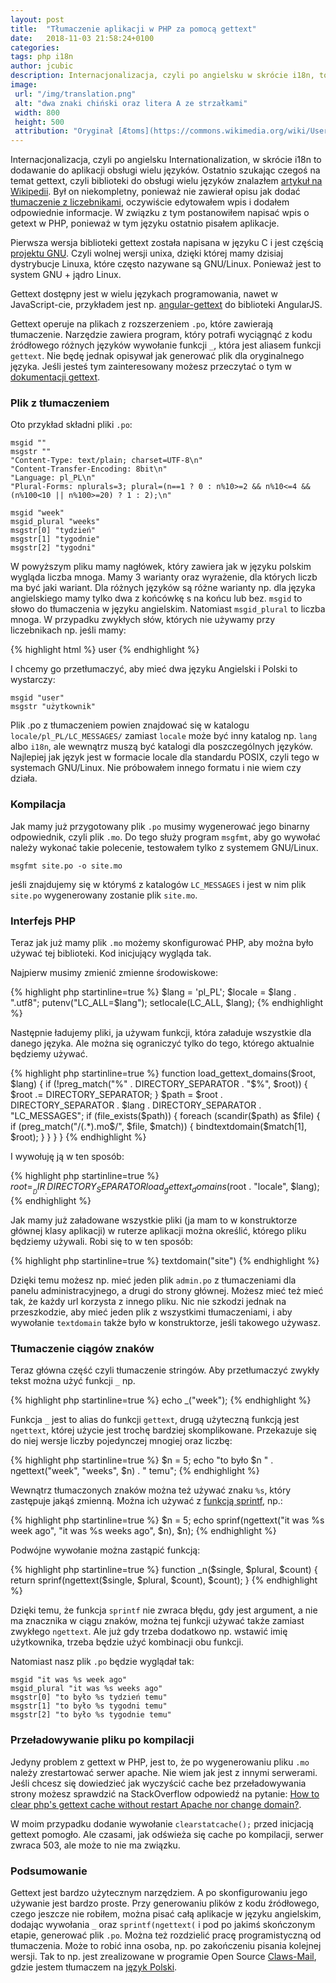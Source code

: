 ```yaml
---
layout: post
title:  "Tłumaczenie aplikacji w PHP za pomocą gettext"
date:   2018-11-03 21:58:24+0100
categories:
tags: php i18n
author: jcubic
description: Internacjonalizacja, czyli po angielsku w skrócie i18n, to dodawanie do aplikacji obsługi wielu języków. W tym wpisie przedstawię jak dodać ją do PHP.
image:
 url: "/img/translation.png"
 alt: "dwa znaki chiński oraz litera A ze strzałkami"
 width: 800
 height: 500
 attribution: "Oryginał [Ætoms](https://commons.wikimedia.org/wiki/User:%C3%86toms), źródło [Wikimedia Commons](https://commons.wikimedia.org/wiki/File:%C3%86toms_-_Translation.svg) licencja [CC-BY-SA](https://creativecommons.org/licenses/by-sa/4.0/deed.en)"
---
```


Internacjonalizacja, czyli po angielsku Internationalization, w skrócie i18n to dodawanie do aplikacji obsługi
wielu języków. Ostatnio szukając czegoś na temat gettext, czyli biblioteki do obsługi wielu języków znalazłem
[artykuł na Wikipedii](https://pl.wikipedia.org/wiki/GNU_gettext). Był on niekompletny, ponieważ nie zawierał
opisu jak dodać [tłumaczenie z liczebnikami](/2018/08/rzeczownik-przy-liczebniku.html), oczywiście edytowałem
wpis i dodałem odpowiednie informacje. W związku z tym postanowiłem napisać wpis o getext w PHP, ponieważ
w tym języku ostatnio pisałem aplikacje.

<!-- more -->

Pierwsza wersja biblioteki gettext została napisana w języku C i jest częścią [projektu GNU](https://guu.org).
Czyli wolnej wersji unixa, dzięki której mamy dzisiaj dystrybucje Linuxa, które często nazywane są GNU/Linux.
Ponieważ jest to system GNU + jądro Linux.

Gettext dostępny jest w wielu językach programowania, nawet w JavaScript-cie, przykładem jest np.
[angular-gettext](https://github.com/rubenv/angular-gettext) do biblioteki AngularJS.

Gettext operuje na plikach z rozszerzeniem `.po`, które zawierają tłumaczenie. Narzędzie zawiera program,
który potrafi wyciągnąć z kodu źródłowego różnych języków wywołanie funkcji `_`, która jest aliasem funkcji `gettext`.
Nie będę jednak opisywał jak generować plik dla oryginalnego języka. Jeśli jesteś tym zainteresowany możesz
przeczytać o tym w [dokumentacji gettext](https://www.gnu.org/software/gettext/).

### Plik z tłumaczeniem

Oto przykład składni pliki `.po`:

```
msgid ""
msgstr ""
"Content-Type: text/plain; charset=UTF-8\n"
"Content-Transfer-Encoding: 8bit\n"
"Language: pl_PL\n"
"Plural-Forms: nplurals=3; plural=(n==1 ? 0 : n%10>=2 && n%10<=4 && (n%100<10 || n%100>=20) ? 1 : 2);\n"

msgid "week"
msgid_plural "weeks"
msgstr[0] "tydzień"
msgstr[1] "tygodnie"
msgstr[2] "tygodni"
```

W powyższym pliku mamy nagłówek, który zawiera jak w języku polskim wygląda liczba mnoga. Mamy 3 warianty oraz
wyrażenie, dla których liczb ma być jaki wariant. Dla różnych języków są różne warianty np. dla języka
angielskiego mamy tylko dwa z końcówkę s na końcu lub bez. `msgid` to słowo do tłumaczenia w języku
angielskim. Natomiast `msgid_plural` to liczba mnoga. W przypadku zwykłych słów, których nie używamy przy
liczebnikach np. jeśli mamy:

{% highlight html %}
<label>user</label>
{% endhighlight %}

I chcemy go przetłumaczyć, aby mieć dwa języku Angielski i Polski to wystarczy:

```
msgid "user"
msgstr "użytkownik"
```

Plik .po z tłumaczeniem powien znajdować się w katalogu `locale/pl_PL/LC_MESSAGES/` zamiast `locale` może
być inny katalog np. `lang` albo `i18n`, ale wewnątrz muszą być katalogi dla poszczególnych języków.
Najlepiej jak język jest w formacie locale dla standardu POSIX, czyli tego w systemach GNU/Linux. Nie próbowałem
innego formatu i nie wiem czy działa.

### Kompilacja

Jak mamy już przygotowany plik `.po` musimy wygenerować jego binarny odpowiednik, czyli plik `.mo`. Do tego
służy program `msgfmt`, aby go wywołać należy wykonać takie polecenie, testowałem tylko z systemem GNU/Linux.


```
msgfmt site.po -o site.mo
```

jeśli znajdujemy się w którymś z katalogów `LC_MESSAGES` i jest w nim plik `site.po` wygenerowany zostanie plik
`site.mo`.

### Interfejs PHP

Teraz jak już mamy plik `.mo` możemy skonfigurować PHP, aby można było używać tej biblioteki.
Kod inicjujący wygląda tak.

Najpierw musimy zmienić zmienne środowiskowe:

{% highlight php startinline=true %}
$lang = 'pl_PL';
$locale = $lang . ".utf8";
putenv("LC_ALL=$lang");
setlocale(LC_ALL, $lang);
{% endhighlight %}

Następnie ładujemy pliki, ja używam funkcji, która załaduje wszystkie dla danego języka. Ale można się ograniczyć
tylko do tego, którego aktualnie będziemy używać.

{% highlight php startinline=true %}
function load_gettext_domains($root, $lang) {
    if (!preg_match("%" . DIRECTORY_SEPARATOR . "$%", $root)) {
        $root .= DIRECTORY_SEPARATOR;
    }
    $path = $root . DIRECTORY_SEPARATOR .
            $lang . DIRECTORY_SEPARATOR . "LC_MESSAGES";
    if (file_exists($path)) {
        foreach (scandir($path) as $file) {
            if (preg_match("/(.*)\.mo$/", $file, $match)) {
                bindtextdomain($match[1], $root);
            }
        }
    }
}
{% endhighlight %}

I wywołuję ją w ten sposób:

{% highlight php startinline=true %}
$root = __DIR__ . DIRECTORY_SEPARATOR
load_gettext_domains($root . "locale", $lang);
{% endhighlight %}


Jak mamy już załadowane wszystkie pliki (ja mam to w konstruktorze głównej klasy aplikacji) w ruterze aplikacji
można określić, którego pliku będziemy używali. Robi się to w ten sposób:

{% highlight php startinline=true %}
textdomain("site")
{% endhighlight %}

Dzięki temu możesz np. mieć jeden plik `admin.po` z tłumaczeniami dla panelu administracyjnego, a drugi do
strony głównej. Możesz mieć też mieć tak, że każdy url korzysta z innego pliku. Nic nie szkodzi jednak
na przeszkodzie, aby mieć jeden plik z wszystkimi tłumaczeniami, i aby wywołanie `textdomain` także było
w konstruktorze, jeśli takowego używasz.

### Tłumaczenie ciągów znaków

Teraz główna część czyli tłumaczenie stringów. Aby przetłumaczyć zwykły tekst można użyć funkcji `_` np.

{% highlight php startinline=true %}
echo _("week");
{% endhighlight %}

Funkcja `_` jest to alias do funkcji `gettext`, drugą użyteczną funkcją jest `ngettext`, której użycie jest
trochę bardziej skomplikowane. Przekazuje się do niej wersje liczby pojedynczej mnogiej oraz liczbę:

{% highlight php startinline=true %}
$n = 5;
echo "to było $n " . ngettext("week", "weeks", $n) . " temu";
{% endhighlight %}

Wewnątrz tłumaczonych znaków można też używać znaku `%s`, który zastępuje jakąś zmienną.
Można ich używać z [funkcją sprintf](https://secure.php.net/manual/pl/function.sprintf.php), np.:

{% highlight php startinline=true %}
$n = 5;
echo sprinf(ngettext("it was %s week ago", "it was %s weeks ago", $n), $n);
{% endhighlight %}

Podwójne wywołanie można zastąpić funkcją:

{% highlight php startinline=true %}
function _n($single, $plural, $count) {
    return sprinf(ngettext($single, $plural, $count), $count);
}
{% endhighlight %}

Dzięki temu, że funkcja `sprintf` nie zwraca błędu, gdy jest argument, a nie ma znacznika w ciągu znaków, można tej
funkcji używać także zamiast zwykłego `ngettext`. Ale już gdy trzeba dodatkowo np. wstawić imię użytkownika, trzeba
będzie użyć kombinacji obu funkcji.

Natomiast nasz plik `.po` będzie wyglądał tak:

```
msgid "it was %s week ago"
msgid_plural "it was %s weeks ago"
msgstr[0] "to było %s tydzień temu"
msgstr[1] "to było %s tygodni temu"
msgstr[2] "to było %s tygodnie temu"
```

### Przeładowywanie pliku po kompilacji

Jedyny problem z gettext w PHP, jest to, że po wygenerowaniu pliku `.mo` należy zrestartować serwer apache.
Nie wiem jak jest z innymi serwerami. Jeśli chcesz się dowiedzieć jak wyczyścić cache bez przeładowywania
strony możesz sprawdzić na StackOverflow odpowiedź na pytanie:
[How to clear php's gettext cache without restart Apache nor change domain?](https://stackoverflow.com/a/13629035/387194).

W moim przypadku dodanie wywołanie `clearstatcache();` przed inicjacją gettext pomogło. Ale czasami,
jak odświeża się cache po kompilacji, serwer zwraca 503, ale może to nie ma związku.

### Podsumowanie

Gettext jest bardzo użytecznym narzędziem. A po skonfigurowaniu jego używanie jest bardzo proste.
Przy generowaniu plików z kodu źródłowego, czego jeszcze nie robiłem, można pisać całą aplikacje w języku
angielskim, dodając wywołania `_` oraz `sprintf(ngettext(` i pod po jakimś skończonym etapie, generować plik `.po`.
Można też rozdzielić pracę programistyczną od tłumaczenia. Może to robić inna osoba, np. po zakończeniu pisania
kolejnej wersji. Tak to np. jest zrealizowane w programie Open Source [Claws-Mail](https://www.claws-mail.org/),
gdzie jestem tłumaczem na [język Polski](https://www.claws-mail.org/i18n.php?section=projects).
